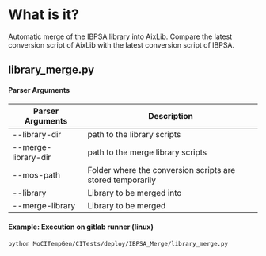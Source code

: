 # What is it?
Automatic merge of the IBPSA library into AixLib. Compare the latest conversion script of AixLib with the 
latest conversion script of IBPSA.
## library_merge.py
#### Parser Arguments
| Parser Arguments  | Description      | 
|-------------------| ------------------------- | 
|--library-dir|path to the library scripts  | 
|--merge-library-dir| path to the merge library scripts | 
|--mos-path| Folder where the conversion scripts are stored temporarily | 
|--library|  Library to be merged into| 
|--merge-library|Library to be merged | 

#### Example: Execution on gitlab runner (linux)
    python MoCITempGen/CITests/deploy/IBPSA_Merge/library_merge.py 